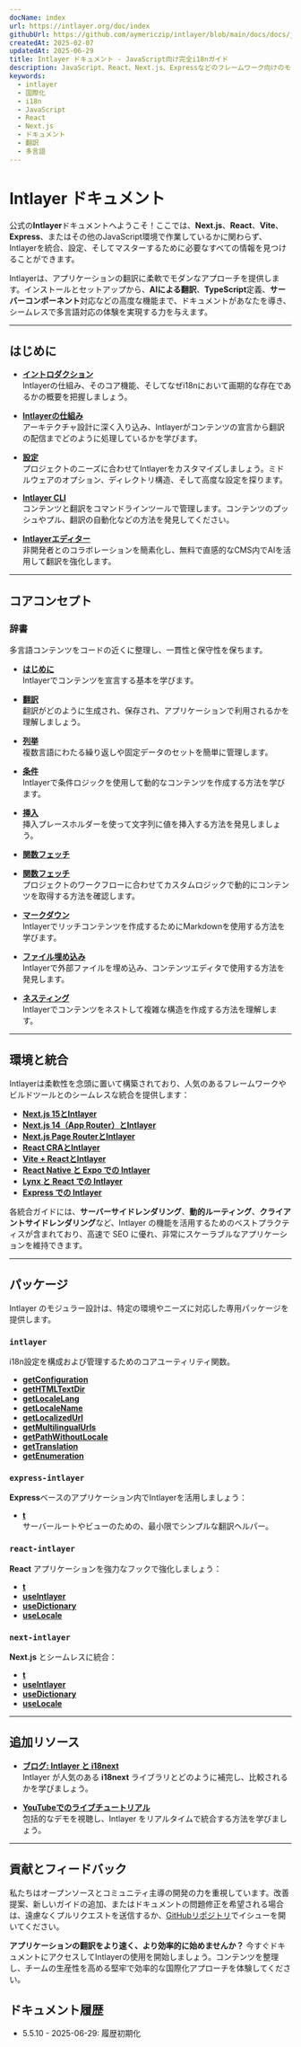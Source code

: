 ```yaml
---
docName: index
url: https://intlayer.org/doc/index
githubUrl: https://github.com/aymericzip/intlayer/blob/main/docs/docs/ja/index.md
createdAt: 2025-02-07
updatedAt: 2025-06-29
title: Intlayer ドキュメント - JavaScript向け完全i18nガイド
description: JavaScript、React、Next.js、Expressなどのフレームワーク向けのモダンな国際化ライブラリIntlayerの完全ドキュメント。
keywords:
  - intlayer
  - 国際化
  - i18n
  - JavaScript
  - React
  - Next.js
  - ドキュメント
  - 翻訳
  - 多言語
---
```


# Intlayer ドキュメント

公式の**Intlayer**ドキュメントへようこそ！ここでは、**Next.js**、**React**、**Vite**、**Express**、またはその他のJavaScript環境で作業しているかに関わらず、Intlayerを統合、設定、そしてマスターするために必要なすべての情報を見つけることができます。

Intlayerは、アプリケーションの翻訳に柔軟でモダンなアプローチを提供します。インストールとセットアップから、**AIによる翻訳**、**TypeScript**定義、**サーバーコンポーネント**対応などの高度な機能まで、ドキュメントがあなたを導き、シームレスで多言語対応の体験を実現する力を与えます。

---

## はじめに

- **[イントロダクション](https://github.com/aymericzip/intlayer/blob/main/docs/docs/ja/introduction.md)**  
  Intlayerの仕組み、そのコア機能、そしてなぜi18nにおいて画期的な存在であるかの概要を把握しましょう。

- **[Intlayerの仕組み](https://github.com/aymericzip/intlayer/blob/main/docs/docs/ja/how_works_intlayer.md)**  
  アーキテクチャ設計に深く入り込み、Intlayerがコンテンツの宣言から翻訳の配信までどのように処理しているかを学びます。

- **[設定](https://github.com/aymericzip/intlayer/blob/main/docs/docs/ja/configuration.md)**  
  プロジェクトのニーズに合わせてIntlayerをカスタマイズしましょう。ミドルウェアのオプション、ディレクトリ構造、そして高度な設定を探ります。

- **[Intlayer CLI](https://github.com/aymericzip/intlayer/blob/main/docs/docs/ja/intlayer_cli.md)**  
  コンテンツと翻訳をコマンドラインツールで管理します。コンテンツのプッシュやプル、翻訳の自動化などの方法を発見してください。

- **[Intlayerエディター](https://github.com/aymericzip/intlayer/blob/main/docs/docs/ja/intlayer_visual_editor.md)**  
  非開発者とのコラボレーションを簡素化し、無料で直感的なCMS内でAIを活用して翻訳を強化します。

---

## コアコンセプト

### 辞書

多言語コンテンツをコードの近くに整理し、一貫性と保守性を保ちます。

- **[はじめに](https://github.com/aymericzip/intlayer/blob/main/docs/docs/ja/dictionary/get_started.md)**  
  Intlayerでコンテンツを宣言する基本を学びます。

- **[翻訳](https://github.com/aymericzip/intlayer/blob/main/docs/docs/ja/dictionary/translation.md)**  
  翻訳がどのように生成され、保存され、アプリケーションで利用されるかを理解しましょう。

- **[列挙](https://github.com/aymericzip/intlayer/blob/main/docs/docs/ja/dictionary/enumeration.md)**  
  複数言語にわたる繰り返しや固定データのセットを簡単に管理します。

- **[条件](https://github.com/aymericzip/intlayer/blob/main/docs/docs/ja/dictionary/conditional.md)**  
  Intlayerで条件ロジックを使用して動的なコンテンツを作成する方法を学びます。

- **[挿入](https://github.com/aymericzip/intlayer/blob/main/docs/docs/ja/dictionary/insertion.md)**  
  挿入プレースホルダーを使って文字列に値を挿入する方法を発見しましょう。

- **[関数フェッチ](https://github.com/aymericzip/intlayer/blob/main/docs/docs/ja/dictionary/function_fetching.md)**
- **[関数フェッチ](https://github.com/aymericzip/intlayer/blob/main/docs/docs/ja/dictionary/function_fetching.md)**  
  プロジェクトのワークフローに合わせてカスタムロジックで動的にコンテンツを取得する方法を確認します。

- **[マークダウン](https://github.com/aymericzip/intlayer/blob/main/docs/docs/ja/dictionary/markdown.md)**  
  Intlayerでリッチコンテンツを作成するためにMarkdownを使用する方法を学びます。

- **[ファイル埋め込み](https://github.com/aymericzip/intlayer/blob/main/docs/docs/ja/dictionary/file_embeddings.md)**  
  Intlayerで外部ファイルを埋め込み、コンテンツエディタで使用する方法を発見します。

- **[ネスティング](https://github.com/aymericzip/intlayer/blob/main/docs/docs/ja/dictionary/nesting.md)**  
  Intlayerでコンテンツをネストして複雑な構造を作成する方法を理解します。

---

## 環境と統合

Intlayerは柔軟性を念頭に置いて構築されており、人気のあるフレームワークやビルドツールとのシームレスな統合を提供します：

- **[Next.js 15とIntlayer](https://github.com/aymericzip/intlayer/blob/main/docs/docs/ja/intlayer_with_nextjs_15.md)**
- **[Next.js 14（App Router）とIntlayer](https://github.com/aymericzip/intlayer/blob/main/docs/docs/ja/intlayer_with_nextjs_14.md)**
- **[Next.js Page RouterとIntlayer](https://github.com/aymericzip/intlayer/blob/main/docs/docs/ja/intlayer_with_nextjs_page_router.md)**
- **[React CRAとIntlayer](https://github.com/aymericzip/intlayer/blob/main/docs/docs/ja/intlayer_with_create_react_app.md)**
- **[Vite + ReactとIntlayer](https://github.com/aymericzip/intlayer/blob/main/docs/docs/ja/intlayer_with_vite+react.md)**
- **[React Native と Expo での Intlayer](https://github.com/aymericzip/intlayer/blob/main/docs/docs/ja/intlayer_with_react_native+expo.md)**
- **[Lynx と React での Intlayer](https://github.com/aymericzip/intlayer/blob/main/docs/docs/ja/intlayer_with_lynx+react.md)**
- **[Express での Intlayer](https://github.com/aymericzip/intlayer/blob/main/docs/docs/ja/intlayer_with_express.md)**

各統合ガイドには、**サーバーサイドレンダリング**、**動的ルーティング**、**クライアントサイドレンダリング**など、Intlayer の機能を活用するためのベストプラクティスが含まれており、高速で SEO に優れ、非常にスケーラブルなアプリケーションを維持できます。

---

## パッケージ

Intlayer のモジュラー設計は、特定の環境やニーズに対応した専用パッケージを提供します。

### `intlayer`

i18n設定を構成および管理するためのコアユーティリティ関数。

- **[getConfiguration](https://github.com/aymericzip/intlayer/blob/main/docs/docs/ja/packages/intlayer/getConfiguration.md)**
- **[getHTMLTextDir](https://github.com/aymericzip/intlayer/blob/main/docs/docs/ja/packages/intlayer/getHTMLTextDir.md)**
- **[getLocaleLang](https://github.com/aymericzip/intlayer/blob/main/docs/docs/ja/packages/intlayer/getLocaleLang.md)**
- **[getLocaleName](https://github.com/aymericzip/intlayer/blob/main/docs/docs/ja/packages/intlayer/getLocaleName.md)**
- **[getLocalizedUrl](https://github.com/aymericzip/intlayer/blob/main/docs/docs/ja/packages/intlayer/getLocalizedUrl.md)**
- **[getMultilingualUrls](https://github.com/aymericzip/intlayer/blob/main/docs/docs/ja/packages/intlayer/getMultilingualUrls.md)**
- **[getPathWithoutLocale](https://github.com/aymericzip/intlayer/blob/main/docs/docs/ja/packages/intlayer/getPathWithoutLocale.md)**
- **[getTranslation](https://github.com/aymericzip/intlayer/blob/main/docs/docs/ja/packages/intlayer/getTranslation.md)**
- **[getEnumeration](https://github.com/aymericzip/intlayer/blob/main/docs/docs/ja/packages/intlayer/getEnumeration.md)**

### `express-intlayer`

**Express**ベースのアプリケーション内でIntlayerを活用しましょう：

- **[t](https://github.com/aymericzip/intlayer/blob/main/docs/docs/ja/packages/express-intlayer/t.md)**  
  サーバールートやビューのための、最小限でシンプルな翻訳ヘルパー。

### `react-intlayer`

**React** アプリケーションを強力なフックで強化しましょう：

- **[t](https://github.com/aymericzip/intlayer/blob/main/docs/docs/ja/packages/react-intlayer/t.md)**
- **[useIntlayer](https://github.com/aymericzip/intlayer/blob/main/docs/docs/ja/packages/react-intlayer/useIntlayer.md)**
- **[useDictionary](https://github.com/aymericzip/intlayer/blob/main/docs/docs/ja/packages/react-intlayer/useDictionary.md)**
- **[useLocale](https://github.com/aymericzip/intlayer/blob/main/docs/docs/ja/packages/react-intlayer/useLocale.md)**

### `next-intlayer`

**Next.js** とシームレスに統合：

- **[t](https://github.com/aymericzip/intlayer/blob/main/docs/docs/ja/packages/next-intlayer/t.md)**
- **[useIntlayer](https://github.com/aymericzip/intlayer/blob/main/docs/docs/ja/packages/next-intlayer/useIntlayer.md)**
- **[useDictionary](https://github.com/aymericzip/intlayer/blob/main/docs/docs/ja/packages/next-intlayer/useDictionary.md)**
- **[useLocale](https://github.com/aymericzip/intlayer/blob/main/docs/docs/ja/packages/next-intlayer/useLocale.md)**

---

## 追加リソース

- **[ブログ: Intlayer と i18next](https://github.com/aymericzip/intlayer/blob/main/docs/docs/ja/intlayer_with_i18next.md)**  
  Intlayer が人気のある **i18next** ライブラリとどのように補完し、比較されるかを学びましょう。

- **[YouTubeでのライブチュートリアル](https://youtu.be/W2G7KxuSD4c?si=GyU_KpVhr61razRw)**  
  包括的なデモを視聴し、Intlayer をリアルタイムで統合する方法を学びましょう。

---

## 貢献とフィードバック

私たちはオープンソースとコミュニティ主導の開発の力を重視しています。改善提案、新しいガイドの追加、またはドキュメントの問題修正を希望される場合は、遠慮なくプルリクエストを送信するか、[GitHubリポジトリ](https://github.com/aymericzip/intlayer/blob/main/docs/docs)でイシューを開いてください。

**アプリケーションの翻訳をより速く、より効率的に始めませんか？** 今すぐドキュメントにアクセスしてIntlayerの使用を開始しましょう。コンテンツを整理し、チームの生産性を高める堅牢で効率的な国際化アプローチを体験してください。

## ドキュメント履歴

- 5.5.10 - 2025-06-29: 履歴初期化
